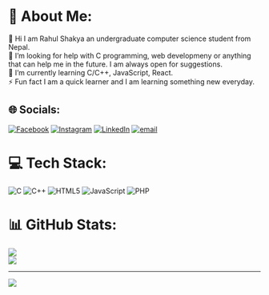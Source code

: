 # 💫 About Me:
👋 Hi I am Rahul Shakya an undergraduate computer science student from Nepal.<br>🤝 I’m looking for help with C programming, web developmeny or anything that can help me in the future. I am always open for suggestions.<br>🌱 I’m currently learning C/C++, JavaScript, React.<br>⚡ Fun fact I am a quick learner and I am learning something new everyday.


## 🌐 Socials:
[![Facebook](https://img.shields.io/badge/Facebook-%231877F2.svg?logo=Facebook&logoColor=white)](https://facebook.com/Rahul-Shakya) [![Instagram](https://img.shields.io/badge/Instagram-%23E4405F.svg?logo=Instagram&logoColor=white)](https://instagram.com/rahul_shky) [![LinkedIn](https://img.shields.io/badge/LinkedIn-%230077B5.svg?logo=linkedin&logoColor=white)](https://linkedin.com/in/Rahul-Shakya) [![email](https://img.shields.io/badge/Email-D14836?logo=gmail&logoColor=white)](mailto:rahulshakya9841@gmail.com) 

# 💻 Tech Stack:
![C](https://img.shields.io/badge/c-%2300599C.svg?style=for-the-badge&logo=c&logoColor=white) ![C++](https://img.shields.io/badge/c++-%2300599C.svg?style=for-the-badge&logo=c%2B%2B&logoColor=white) ![HTML5](https://img.shields.io/badge/html5-%23E34F26.svg?style=for-the-badge&logo=html5&logoColor=white) ![JavaScript](https://img.shields.io/badge/javascript-%23323330.svg?style=for-the-badge&logo=javascript&logoColor=%23F7DF1E) ![PHP](https://img.shields.io/badge/php-%23777BB4.svg?style=for-the-badge&logo=php&logoColor=white)
# 📊 GitHub Stats:
![](https://github-readme-stats.vercel.app/api?username=Rahul-shky&theme=dark&hide_border=false&include_all_commits=false&count_private=false)<br/>
![](https://nirzak-streak-stats.vercel.app/?user=Rahul-shky&theme=dark&hide_border=false)<br/>

---
[![](https://visitcount.itsvg.in/api?id=Rahul-shky&icon=0&color=0)](https://visitcount.itsvg.in)
